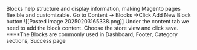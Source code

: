 Blocks help structure and display information, making Magento pages flexible and customizable.
Go to Content -> Blocks ->Click Add New Block button
![[Pasted image 20250203165338.png]]
Under the content tab we need to add the block content. Choose the store view and click save.
****The Blocks are commonly used in Dashboard, Footer, Category sections, Success page
